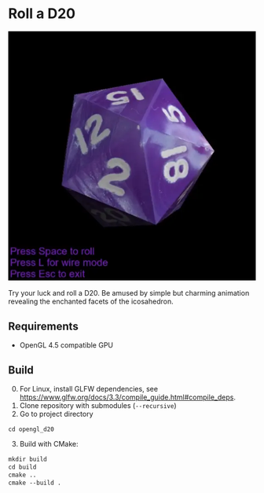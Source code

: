 # Roll a D20
![image](resources/animation.webp)

Try your luck and roll a D20. Be amused by simple but charming animation revealing the enchanted facets of the icosahedron.

## Requirements
- OpenGL 4.5 compatible GPU

## Build
0. For Linux, install GLFW dependencies, see https://www.glfw.org/docs/3.3/compile_guide.html#compile_deps.
1. Clone repository with submodules (`--recursive`)
2. Go to project directory
```
cd opengl_d20
```
3. Build with CMake:
 ```
mkdir build
cd build
cmake ..
cmake --build .
 ```

